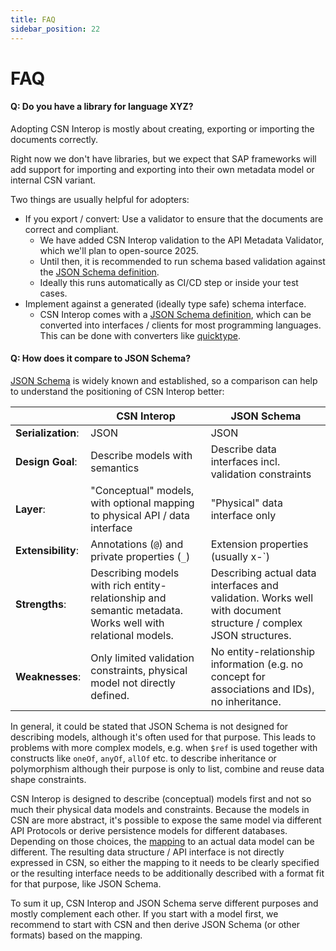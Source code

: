 ```yaml
---
title: FAQ
sidebar_position: 22
---
```


# FAQ

#### Q: Do you have a library for language XYZ?

Adopting CSN Interop is mostly about creating, exporting or importing the documents correctly.

Right now we don't have libraries, but we expect that SAP frameworks will add support for importing and exporting into their own metadata model or internal CSN variant.

Two things are usually helpful for adopters:

- If you export / convert: Use a validator to ensure that the documents are correct and compliant.
  - We have added CSN Interop validation to the API Metadata Validator, which we'll plan to open-source 2025.
  - Until then, it is recommended to run schema based validation against the [JSON Schema definition](https://sap.github.io/csn-interop-specification/spec-v1/csn-interop-effective.schema.json).
  - Ideally this runs automatically as CI/CD step or inside your test cases.
- Implement against a generated (ideally type safe) schema interface.
  - CSN Interop comes with a [JSON Schema definition](https://sap.github.io/csn-interop-specification/spec-v1/csn-interop-effective.schema.json), which can be converted into interfaces / clients for most programming languages.
    This can be done with converters like [quicktype](https://quicktype.io/).

#### Q: How does it compare to JSON Schema?

[JSON Schema](https://json-schema.org/) is widely known and established, so a comparison can help to understand the positioning of CSN Interop better:

<!-- prettier-ignore-start -->
|                    | CSN Interop | JSON Schema |
| ------------------ | ----------- | ----------- |
| **Serialization**: | JSON        | JSON        |
| **Design Goal**:   | Describe models with semantics | Describe data interfaces incl. validation constraints |
| **Layer**:         | "Conceptual" models, with optional mapping to physical API / data interface | "Physical" data interface only |
| **Extensibility**: | Annotations (`@`) and private properties (`_`) | Extension properties (usually x-`) |
| **Strengths**:     | Describing models with rich entity-relationship and semantic metadata. Works well with relational models. | Describing actual data interfaces and validation. Works well with document structure / complex JSON structures. |
| **Weaknesses**:    | Only limited validation constraints, physical model not directly defined. | No entity-relationship information (e.g. no concept for associations and IDs), no inheritance. |
<!-- prettier-ignore-end -->

In general, it could be stated that JSON Schema is not designed for describing models, although it's often used for that purpose.
This leads to problems with more complex models, e.g. when `$ref` is used together with constructs like `oneOf`, `anyOf`, `allOf` etc. to describe inheritance or polymorphism although their purpose is only to list, combine and reuse data shape constraints.

CSN Interop is designed to describe (conceptual) models first and not so much their physical data models and constraints.
Because the models in CSN are more abstract, it's possible to expose the same model via different API Protocols or derive persistence models for different databases. Depending on those choices, the [mapping](./mappings/) to an actual data model can be different.
The resulting data structure / API interface is not directly expressed in CSN, so either the mapping to it needs to be clearly specified or the resulting interface needs to be additionally described with a format fit for that purpose, like JSON Schema.

To sum it up, CSN Interop and JSON Schema serve different purposes and mostly complement each other.
If you start with a model first, we recommend to start with CSN and then derive JSON Schema (or other formats) based on the mapping.
